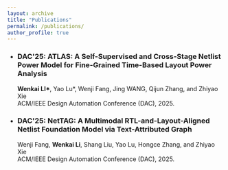 ```yaml
---
layout: archive
title: "Publications"
permalink: /publications/
author_profile: true
---
```


- ### DAC'25: ATLAS: A Self-Supervised and Cross-Stage Netlist Power Model for Fine-Grained Time-Based Layout Power Analysis
  __Wenkai LI*__, Yao Lu*, Wenji Fang, Jing WANG, Qijun Zhang, and Zhiyao Xie  
  ACM/IEEE Design Automation Conference (DAC), 2025.  

- ### DAC'25: NetTAG: A Multimodal RTL-and-Layout-Aligned Netlist Foundation Model via Text-Attributed Graph
  Wenji Fang, __Wenkai Li__, Shang Liu, Yao Lu, Hongce Zhang, and Zhiyao Xie  
  ACM/IEEE Design Automation Conference (DAC), 2025.    
 
